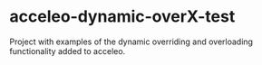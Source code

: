 # acceleo-dynamic-overX-test
Project with examples of the dynamic overriding and overloading functionality added to acceleo.
